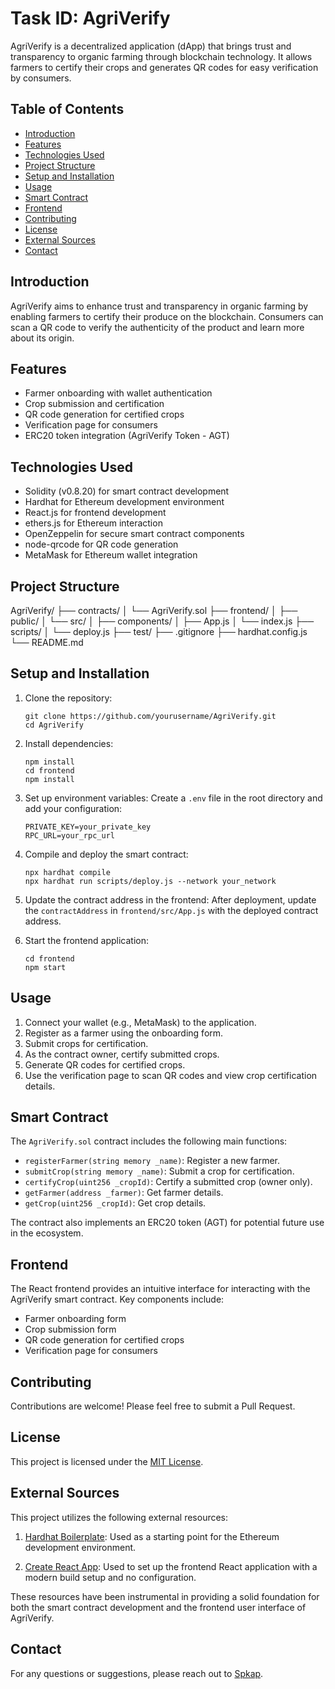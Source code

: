 # Task ID: AgriVerify

AgriVerify is a decentralized application (dApp) that brings trust and transparency to organic farming through blockchain technology. It allows farmers to certify their crops and generates QR codes for easy verification by consumers.

## Table of Contents

- [Introduction](#introduction)
- [Features](#features)
- [Technologies Used](#technologies-used)
- [Project Structure](#project-structure)
- [Setup and Installation](#setup-and-installation)
- [Usage](#usage)
- [Smart Contract](#smart-contract)
- [Frontend](#frontend)
- [Contributing](#contributing)
- [License](#license)
- [External Sources](#external-sources)
- [Contact](#contact)

## Introduction

AgriVerify aims to enhance trust and transparency in organic farming by enabling farmers to certify their produce on the blockchain. Consumers can scan a QR code to verify the authenticity of the product and learn more about its origin.

## Features

- Farmer onboarding with wallet authentication
- Crop submission and certification
- QR code generation for certified crops
- Verification page for consumers
- ERC20 token integration (AgriVerify Token - AGT)

## Technologies Used

- Solidity (v0.8.20) for smart contract development
- Hardhat for Ethereum development environment
- React.js for frontend development
- ethers.js for Ethereum interaction
- OpenZeppelin for secure smart contract components
- node-qrcode for QR code generation
- MetaMask for Ethereum wallet integration

## Project Structure

AgriVerify/
├── contracts/
│ └── AgriVerify.sol
├── frontend/
│ ├── public/
│ └── src/
│ ├── components/
│ ├── App.js
│ └── index.js
├── scripts/
│ └── deploy.js
├── test/
├── .gitignore
├── hardhat.config.js
└── README.md

## Setup and Installation

1. Clone the repository:

   ```
   git clone https://github.com/yourusername/AgriVerify.git
   cd AgriVerify
   ```

2. Install dependencies:

   ```
   npm install
   cd frontend
   npm install
   ```

3. Set up environment variables:
   Create a `.env` file in the root directory and add your configuration:

   ```
   PRIVATE_KEY=your_private_key
   RPC_URL=your_rpc_url
   ```

4. Compile and deploy the smart contract:

   ```
   npx hardhat compile
   npx hardhat run scripts/deploy.js --network your_network
   ```

5. Update the contract address in the frontend:
   After deployment, update the `contractAddress` in `frontend/src/App.js` with the deployed contract address.

6. Start the frontend application:
   ```
   cd frontend
   npm start
   ```

## Usage

1. Connect your wallet (e.g., MetaMask) to the application.
2. Register as a farmer using the onboarding form.
3. Submit crops for certification.
4. As the contract owner, certify submitted crops.
5. Generate QR codes for certified crops.
6. Use the verification page to scan QR codes and view crop certification details.

## Smart Contract

The `AgriVerify.sol` contract includes the following main functions:

- `registerFarmer(string memory _name)`: Register a new farmer.
- `submitCrop(string memory _name)`: Submit a crop for certification.
- `certifyCrop(uint256 _cropId)`: Certify a submitted crop (owner only).
- `getFarmer(address _farmer)`: Get farmer details.
- `getCrop(uint256 _cropId)`: Get crop details.

The contract also implements an ERC20 token (AGT) for potential future use in the ecosystem.

## Frontend

The React frontend provides an intuitive interface for interacting with the AgriVerify smart contract. Key components include:

- Farmer onboarding form
- Crop submission form
- QR code generation for certified crops
- Verification page for consumers

## Contributing

Contributions are welcome! Please feel free to submit a Pull Request.

## License

This project is licensed under the [MIT License](LICENSE).

## External Sources

This project utilizes the following external resources:

1. [Hardhat Boilerplate](https://github.com/NomicFoundation/hardhat-boilerplate): Used as a starting point for the Ethereum development environment.

2. [Create React App](https://create-react-app.dev/): Used to set up the frontend React application with a modern build setup and no configuration.

These resources have been instrumental in providing a solid foundation for both the smart contract development and the frontend user interface of AgriVerify.

## Contact

For any questions or suggestions, please reach out to [Spkap](https://github.com/Spkap).
